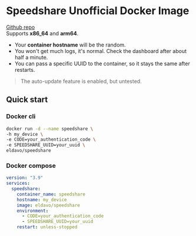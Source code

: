 # Speedshare Unofficial Docker Image
[Github repo](https://github.com/MRColorR/speedshare)  
Supports **x86_64** and **arm64**.  
- Your **container hostname** will be the random.  
- You won't get much logs, it's normal. Check the dashboard after about half a minute.
- You can pass a specific UUID to the container, so it stays the same after restarts.

> The auto-update feature is enabled, but untested.  

## Quick start
### Docker cli
```bash
docker run -d --name speedshare \
-h my_device \
-e CODE=your_authentication_code \
-e SPEEDSHARE_UUID=your_uuid \
eldavo/speedshare 
```
### Docker compose
```yaml
version: "3.9"
services:
  speedshare:
    container_name: speedshare
    hostname: my_device
    image: eldavo/speedshare
    environment:
      - CODE=your_authentication_code
      - SPEEDSHARE_UUID=your_uuid
    restart: unless-stopped
```
